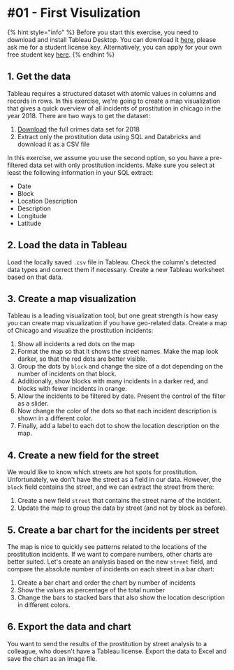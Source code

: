 # \#01 - First Visulization

{% hint style="info" %}
Before you start this exercise, you need to download and install Tableau Desktop. You can download it [here](https://www.tableau.com/tft/activation), please ask me for a student license key. Alternatively, you can apply for your own free student key [here](https://www.tableau.com/de-de/academic/students).
{% endhint %}

## 1. Get the data

Tableau requires a structured dataset with atomic values in columns and records in rows. In this exercise, we're going to create a map visualization that gives a quick overview of all incidents of prostitution in chicago in the year 2018. There are two ways to get the dataset:

1. [Download](https://s3.amazonaws.com/nicolas.meseth/data+sets/crimes/crimes_chicago_2018.csv) the full crimes data set for 2018
2. Extract only the prostitution data using SQL and Databricks and download it as a CSV file

In this exercise, we assume you use the second option, so you have a pre-filtered data set with only prostitution incidents. Make sure you select at least the following information in your SQL extract:

* Date
* Block
* Location Description
* Description
* Longitude
* Latitude

## 2. Load the data in Tableau

Load the locally saved `.csv` file in Tableau. Check the column's detected data types and correct them if necessary. Create a new Tableau worksheet based on that data.

## 3.  Create a map visualization

Tableau is a leading visualization tool, but one great strength is how easy you can create map visualization if you have geo-related data. Create a map of Chicago and visualize the prostitution incidents:

1. Show all incidents a red dots on the map
2. Format the map so that it shows the street names. Make the map look darker, so that the red dots are better visible.
3. Group the dots by `block` and change the size of a dot depending on the number of incidents on that block.
4. Additionally, show blocks with many incidents in a darker red, and blocks with fewer incidents in orange.
5. Allow the incidents to be filtered by date. Present the control of the filter as a slider.
6. Now change the color of the dots so that each incident description is shown in a different color.
7. Finally, add a label to each dot to show the location description on the map.

## 4. Create a new field for the street

We would like to know which streets are hot spots for prostitution. Unfortunately, we don't have the street as a field in our data. However, the `block` field contains the street, and we can extract the street from there:

1. Create a new field `street` that contains the street name of the incident.
2. Update the map to group the data by street \(and not by block as before\).

## 5. Create a bar chart for the incidents per street

The map is nice to quickly see patterns related to the locations of the prostitution incidents. If we want to compare numbers, other charts are better suited. Let's create an analysis based on the new `street` field, and compare the absolute number of incidents on each street in a bar chart:

1. Create a bar chart and order the chart by number of incidents
2. Show the values as percentage of the total number
3. Change the bars to stacked bars that also show the location description in different colors.

## 6. Export the data and chart

You want to send the results of the prostitution by street analysis to a colleague, who doesn't have a Tableau license. Export the data to Excel and save the chart as an image file.

